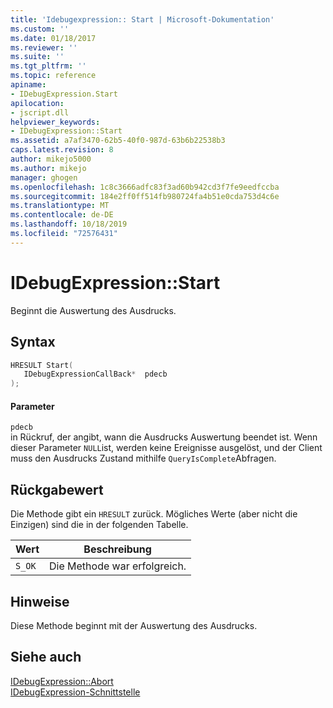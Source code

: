 ```yaml
---
title: 'Idebugexpression:: Start | Microsoft-Dokumentation'
ms.custom: ''
ms.date: 01/18/2017
ms.reviewer: ''
ms.suite: ''
ms.tgt_pltfrm: ''
ms.topic: reference
apiname:
- IDebugExpression.Start
apilocation:
- jscript.dll
helpviewer_keywords:
- IDebugExpression::Start
ms.assetid: a7af3470-62b5-40f0-987d-63b6b22538b3
caps.latest.revision: 8
author: mikejo5000
ms.author: mikejo
manager: ghogen
ms.openlocfilehash: 1c8c3666adfc83f3ad60b942cd3f7fe9eedfccba
ms.sourcegitcommit: 184e2ff0ff514fb980724fa4b51e0cda753d4c6e
ms.translationtype: MT
ms.contentlocale: de-DE
ms.lasthandoff: 10/18/2019
ms.locfileid: "72576431"
---
```

# <a name="idebugexpressionstart"></a>IDebugExpression::Start
Beginnt die Auswertung des Ausdrucks.  
  
## <a name="syntax"></a>Syntax  
  
```cpp
HRESULT Start(  
   IDebugExpressionCallBack*  pdecb  
);  
```  
  
#### <a name="parameters"></a>Parameter  
 `pdecb`  
 in Rückruf, der angibt, wann die Ausdrucks Auswertung beendet ist. Wenn dieser Parameter `NULL`ist, werden keine Ereignisse ausgelöst, und der Client muss den Ausdrucks Zustand mithilfe `QueryIsComplete`Abfragen.  
  
## <a name="return-value"></a>Rückgabewert  
 Die Methode gibt ein `HRESULT` zurück. Mögliches Werte (aber nicht die Einzigen) sind die in der folgenden Tabelle.  
  
|Wert|Beschreibung|  
|-----------|-----------------|  
|`S_OK`|Die Methode war erfolgreich.|  
  
## <a name="remarks"></a>Hinweise  
 Diese Methode beginnt mit der Auswertung des Ausdrucks.  
  
## <a name="see-also"></a>Siehe auch  
 [IDebugExpression::Abort](../../winscript/reference/idebugexpression-abort.md)   
 [IDebugExpression-Schnittstelle](../../winscript/reference/idebugexpression-interface.md)